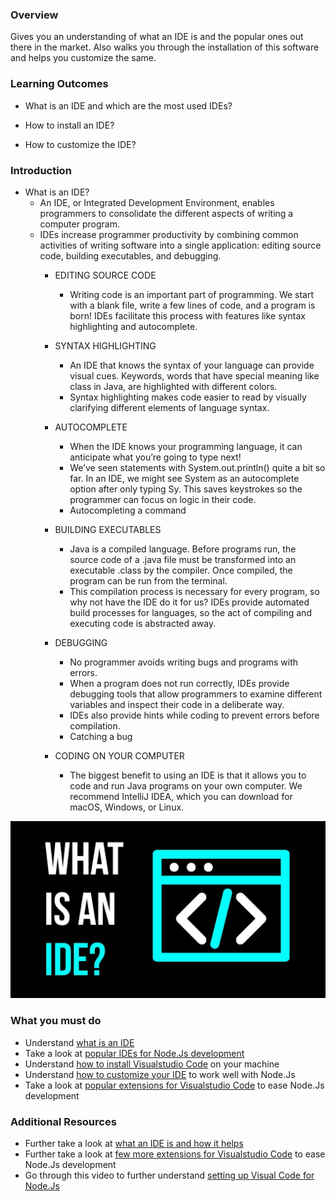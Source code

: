 ### Overview

Gives you an understanding of what an IDE is and the popular ones out there in the market. Also walks you through the installation of this software and helps you customize the same.

### Learning Outcomes
- What is an IDE and which are the most used IDEs?

- How to install an IDE?

- How to customize the IDE?

### Introduction
- What is an IDE?
	- An IDE, or Integrated Development Environment, enables programmers to consolidate the different aspects of writing a computer program.
	- IDEs increase programmer productivity by combining common activities of writing software into a single application: editing source code, building executables, and debugging.
		- EDITING SOURCE CODE
			- Writing code is an important part of programming. We start with a blank file, write a few lines of code, and a program is born! IDEs facilitate this process with features like syntax highlighting and autocomplete.

		- SYNTAX HIGHLIGHTING
			- An IDE that knows the syntax of your language can provide visual cues. Keywords, words that have special meaning like class in Java, are highlighted with different colors.
			- Syntax highlighting makes code easier to read by visually clarifying different elements of language syntax.

		- AUTOCOMPLETE
			- When the IDE knows your programming language, it can anticipate what you’re going to type next!
			- We’ve seen statements with System.out.println() quite a bit so far. In an IDE, we might see System as an autocomplete option after only typing Sy. This saves keystrokes so the programmer can focus on logic in their code.
			- Autocompleting a command

		- BUILDING EXECUTABLES
			- Java is a compiled language. Before programs run, the source code of a .java file must be transformed into an executable .class by the compiler. Once compiled, the program can be run from the terminal.
			- This compilation process is necessary for every program, so why not have the IDE do it for us? IDEs provide automated build processes for languages, so the act of compiling and executing code is abstracted away.

		- DEBUGGING
			- No programmer avoids writing bugs and programs with errors.
			- When a program does not run correctly, IDEs provide debugging tools that allow programmers to examine different variables and inspect their code in a deliberate way.
			- IDEs also provide hints while coding to prevent errors before compilation.
			- Catching a bug

		- CODING ON YOUR COMPUTER
			- The biggest benefit to using an IDE is that it allows you to code and run Java programs on your own computer. We recommend IntelliJ IDEA, which you can download for macOS, Windows, or Linux.

![](images/a.jpg)

### What you must do
- Understand [what is an IDE](https://www.redhat.com/en/topics/middleware/what-is-ide)
- Take a look at [popular IDEs for Node.Js development](https://www.credencys.com/blog/ides-for-nodejs-app-development/)
- Understand [how to install Visualstudio Code](https://code.visualstudio.com/docs/setup/windows) on your machine
- Understand [how to customize your IDE](https://code.visualstudio.com/docs/nodejs/working-with-javascript) to work well with Node.Js
- Take a look at [popular extensions for Visualstudio Code](https://developer.okta.com/blog/2019/05/08/top-vs-code-extensions-for-nodejs-developers) to ease Node.Js development

### Additional Resources
- Further take a look at [what an IDE is and how it helps](https://www.veracode.com/security/integrated-development-environment)
- Further take a look at [few more extensions for Visualstudio Code](https://hub.packtpub.com/12-visual-studio-code-extensions-that-node-js-developers-will-love-sponsored-by-microsoft/) to ease Node.Js development
- Go through this video to further understand [setting up Visual Code for Node.Js](https://www.youtube.com/watch?v=THDTDTkyB1I)
